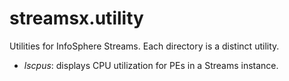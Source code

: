 streamsx.utility
================

Utilities for InfoSphere Streams. Each directory is a distinct utility.

  * *lscpus*: displays CPU utilization for PEs in a Streams instance.

